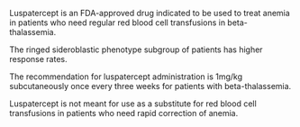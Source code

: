 Luspatercept is an FDA-approved drug indicated to be used to treat anemia in patients who need regular red blood cell transfusions in beta-thalassemia.

The ringed sideroblastic phenotype subgroup of patients has higher response rates.

The recommendation for luspatercept administration is 1mg/kg subcutaneously once every three weeks for patients with beta-thalassemia.

Luspatercept is not meant for use as a substitute for red blood cell transfusions in patients who need rapid correction of anemia.